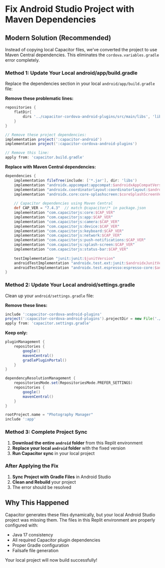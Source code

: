 # Fix Android Studio Project with Maven Dependencies

## Modern Solution (Recommended)

Instead of copying local Capacitor files, we've converted the project to use Maven Central dependencies. This eliminates the `cordova.variables.gradle` error completely.

### Method 1: Update Your Local android/app/build.gradle

Replace the dependencies section in your local `android/app/build.gradle` file:

**Remove these problematic lines:**
```gradle
repositories {
    flatDir{
        dirs '../capacitor-cordova-android-plugins/src/main/libs', 'libs'
    }
}

// Remove these project dependencies:
implementation project(':capacitor-android')
implementation project(':capacitor-cordova-android-plugins')

// Remove this line:
apply from: 'capacitor.build.gradle'
```

**Replace with Maven Central dependencies:**
```gradle
dependencies {
    implementation fileTree(include: ['*.jar'], dir: 'libs')
    implementation "androidx.appcompat:appcompat:$androidxAppCompatVersion"
    implementation "androidx.coordinatorlayout:coordinatorlayout:$androidxCoordinatorLayoutVersion"
    implementation "androidx.core:core-splashscreen:$coreSplashScreenVersion"
    
    // Capacitor dependencies using Maven Central
    def CAP_VER = "7.4.3"  // match @capacitor/* in package.json
    implementation "com.capacitorjs:core:$CAP_VER"
    implementation "com.capacitorjs:app:$CAP_VER"
    implementation "com.capacitorjs:camera:$CAP_VER"
    implementation "com.capacitorjs:device:$CAP_VER"
    implementation "com.capacitorjs:keyboard:$CAP_VER"
    implementation "com.capacitorjs:network:$CAP_VER"
    implementation "com.capacitorjs:push-notifications:$CAP_VER"
    implementation "com.capacitorjs:splash-screen:$CAP_VER"
    implementation "com.capacitorjs:status-bar:$CAP_VER"
    
    testImplementation "junit:junit:$junitVersion"
    androidTestImplementation "androidx.test.ext:junit:$androidxJunitVersion"
    androidTestImplementation "androidx.test.espresso:espresso-core:$androidxEspressoCoreVersion"
}
```

### Method 2: Update Your Local android/settings.gradle

Clean up your `android/settings.gradle` file:

**Remove these lines:**
```gradle
include ':capacitor-cordova-android-plugins'
project(':capacitor-cordova-android-plugins').projectDir = new File('./capacitor-cordova-android-plugins/')
apply from: 'capacitor.settings.gradle'
```

**Keep only:**
```gradle
pluginManagement {
    repositories {
        google()
        mavenCentral()
        gradlePluginPortal()
    }
}

dependencyResolutionManagement {
    repositoriesMode.set(RepositoriesMode.PREFER_SETTINGS)
    repositories {
        google()
        mavenCentral()
    }
}

rootProject.name = "Photography Manager"
include ':app'
```

### Method 3: Complete Project Sync

1. **Download the entire `android` folder** from this Replit environment
2. **Replace your local `android` folder** with the fixed version
3. **Run Capacitor sync** in your local project

### After Applying the Fix

1. **Sync Project with Gradle Files** in Android Studio
2. **Clean and Rebuild** your project
3. The error should be resolved

## Why This Happened

Capacitor generates these files dynamically, but your local Android Studio project was missing them. The files in this Replit environment are properly configured with:

- Java 17 consistency
- All required Capacitor plugin dependencies
- Proper Gradle configuration
- Failsafe file generation

Your local project will now build successfully!